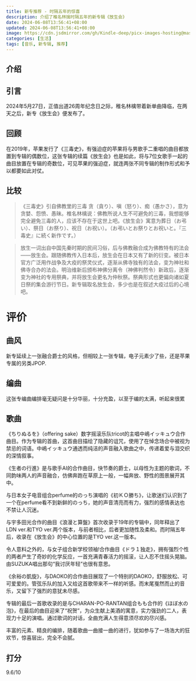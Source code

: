 ```yaml
---
title: 新专推荐 - 时隔五年的惊喜
description: 介绍了椎名林擒时隔五年的新专辑《放生会》
date: 2024-06-08T13:56:41+08:00
updated: 2024-06-08T13:56:41+08:00
image: https://cdn.jsdmirror.com/gh/Kindle-deep/picx-images-hosting@master/cover.73tslhoish.jpg
categories: [生活]
tags: [音乐, 新专辑, 推荐]
---
```

## 介绍

## 引言

2024年5月27日，正值出道26周年纪念日之际，稚名林檎带着新单曲降临，在两天之后，新专《放生会》便发布了。

## 回顾

在2019年，苹果发行了《三毒史》，有强迫症的苹果将与男歌手二重唱的曲目都放置到专辑的偶数位，这张专辑的续篇《放生会》也是如此，将与7位女歌手一起的曲目放置在专辑的奇数位，可见苹果的强迫症，就连两张不同专辑的制作形式和予以都要如此对仗。

## 比较

> 《三毒史》引自佛教里的三毒 贪（貪り）、嗔（怒り）、痴（愚かさ），意为贪婪、怨愤、愚昧。椎名林檎说：佛教所说人生不可避免的三毒，我想能够完全避免三毒的人，应该不存在于这世上吧。《放生会》寓意为葬日（お弔い）、祭日（お祭り）、祝日（お祝い）。（お弔いとお祭りとお祝いと。『三毒史』に続く新作です。）

> 放生一词出自中国先秦时期的民间习俗，后与佛教融合成为佛教特有的法会——放生会。跟随佛教传入日本后，放生会在日本又有了新的衍变。被日本官方广泛用作战争及大疫的祭灵仪式，逐渐从佛寺独有的法会，变为神社和佛寺合办的法会。明治维新后颁布神佛分离令（神佛判然令）新政后，逐渐变为神社的专用祭典，并将放生会更名为仲秋祭。祭典形式也更偏向诸如夏日祭的集会游行节日。新专辑取名放生会，多少也是在叙述大疫过后的心境吧。

# 评价

## 曲风

新专延续上一张融合爵士的风格，但相较上一张专辑，电子元素少了些，还是苹果专属的另类JPOP.

## 编曲

这张专编曲编排毫无疑问是十分华丽，十分充盈，以至于编的太满，听起来很累

## 歌曲

《ちりぬるを》（offering sake）数字摇滚乐队tricot的主唱中嶋イッキュウ合作曲目。作为专辑的首曲，这首曲目描绘了隐藏的诅咒，使用了在悼念场合中被视为禁忌的词语。中嶋イッキュウ通透而纯洁的声音融入歌曲之中，传递着爱与泪交织的深情叙事。

《生者の行進》是与歌手AI的合作曲目，快节奏的爵士，以母性为主题的歌词，不同韵味两人的声音融合，仿佛奔跑在草原上一般，一幅奔放、野性的图景展开其中。

与日本女子电音组合perfume的のっち演唱的《初ＫＯ勝ち》，让歌迷们认识到了一个在perfume看不到新鲜的のっち，她的声音清亮而有力，强烈的感情表达也不禁让人沉迷。

与宇多田光合作的曲目《浪漫と算盤》首次收录于19年的专辑中，同年释出了LDN ver.和TYO ver.两个版本，与前者相比，后者更加随性及柔和。而时隔五年后，收录在《放生会》的中心位置的是TYO ver.这一版本。

令人意料之外的，与女子组合新学校领袖!合作曲目《ドラ１独走》，拥有强烈个性的两者产生了奇妙的化学反应，一首充满青春活力的摇滚，让人忍不住摇头晃脑。由SUZUKA唱出那句“我讨厌年轻”也很有意思。

《余裕の凱旋》，与DAOKO的合作曲目展现了一个特别的DAOKO，舒服放松、可可爱爱的。管弦乐队的加入又给这首歌带来不一样的听感。而末尾戛然而止的音乐，又留下了强烈的意犹未尽感。

专辑的最后一首歌收录的是与CHARAN-PO-RANTAN组合もも合作的《ほぼ水の泡》，在最后的曲目迎来了“祝贺”，为众生献上美酒的寓意，实力强劲的二人，表现力十足的演唱。通过歌词的对话，全曲充满人生得意须尽欢的尽兴感。

丰富的元素、精良的编排，随着歌曲一曲接一曲的进行，犹如参与了一场浩大的狂欢节，惊喜层出，完全不会腻。

## 打分

9.6/10
